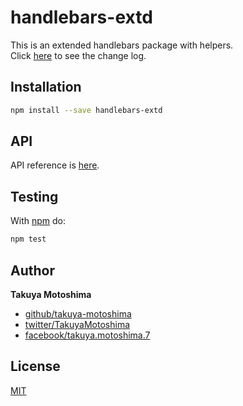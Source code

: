 # handlebars-extd
This is an extended handlebars package with helpers.  
Click [here](CHANGELOG.md) to see the change log.

## Installation
```sh
npm install --save handlebars-extd
```

## API
API reference is [here](https://takuya-motoshima.github.io/handlebars-extd/v1/).

## Testing
With [npm](http://npmjs.org) do:

```sh
npm test
```

## Author
**Takuya Motoshima**

* [github/takuya-motoshima](https://github.com/takuya-motoshima)
* [twitter/TakuyaMotoshima](https://twitter.com/TakuyaMotoshima)
* [facebook/takuya.motoshima.7](https://www.facebook.com/takuya.motoshima.7)

## License
[MIT](LICENSE)